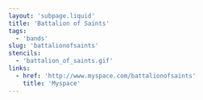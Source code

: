 ```yaml
---
layout: 'subpage.liquid'
title: 'Battalion of Saints'
tags:
  - 'bands'
slug: 'battalionofsaints'
stencils:
  - 'battalion_of_saints.gif'
links:
  - href: 'http://www.myspace.com/battalionofsaints'
    title: 'Myspace'
---
```

